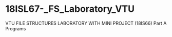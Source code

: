 # 18ISL67-_FS_Laboratory_VTU
VTU FILE STRUCTURES LABORATORY WITH MINI PROJECT (18IS66) Part A Programs

